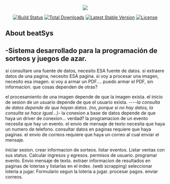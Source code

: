 <p align="center"><img src="https://laravel.com/assets/img/components/logo-laravel.svg"></p>

<p align="center">
<a href="https://travis-ci.org/laravel/framework"><img src="https://travis-ci.org/laravel/framework.svg" alt="Build Status"></a>
<a href="https://packagist.org/packages/laravel/framework"><img src="https://poser.pugx.org/laravel/framework/d/total.svg" alt="Total Downloads"></a>
<a href="https://packagist.org/packages/laravel/framework"><img src="https://poser.pugx.org/laravel/framework/v/stable.svg" alt="Latest Stable Version"></a>
<a href="https://packagist.org/packages/laravel/framework"><img src="https://poser.pugx.org/laravel/framework/license.svg" alt="License"></a>
</p>

## About beatSys
-Sistema desarrollado para la programación de sorteos y juegos de azar.
-
si consultare una fuente de datos, necesito ESA fuente de datos.
si extraere datos de una pagina, necesito ESA pagina.
si voy a procesar una imagen, necesito esa imagen.
si voy a armar un PDF.... puedo armar el PDF, sin informacion. 
que cosas dependen de otras?

el procesamiento de una imagen depende de que la imagen exista. 
el inicio de sesion de un usuario depende de que el usuario exista.
----*la consulta de datos depende de que hayan datos. (no, porque si no hay datos, la consulta se hace igual...)*-
la conexion a base de datos depende de que haya un driver de conexion... verdad?
la programacion de un evento necesita que hay un evento.
el envio de mensaje de texto necesita que haya un numero de telefono.
consultar datos en paginas requiere que haya paginas.
el envio de correos requiere que haya un correo al cual enviar el mensaje.


iniciar sesion.
crear informacion de sorteos.
listar eventos. Listar ventas con sus status.
Calcular ingresos y egresos.
permisos de usuario.
programar evento.
Envio mensaje de texto.
extraer informacion de resultados en paginas de loterias y listarlas en el index. (web scrapping)
seleccionar loteria a jugar. Formulario segun la loteria a jugar. 
procesar pagos.
enviar correos.


